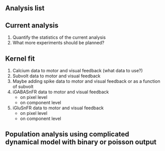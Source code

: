 ## Analysis list

## Current analysis
1. Quantify the statistics of the current analysis
2. What more experiments should be planned?

## Kernel fit
1. Calcium data to motor and visual feedback (what data to use?)
2. Subvolt data to motor and visual feedback
3. Maybe adding spike data to motor and visual feedback or as a function of subvolt
4. iGABASnFR data to motor and visual feedback
    * on pixel level
    * on component level
5. iGluSnFR data to motor and visual feedback
    * on pixel level
    * on component level


## Population analysis using complicated dynamical model with binary or poisson output
